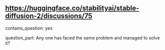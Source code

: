 ## https://huggingface.co/stabilityai/stable-diffusion-2/discussions/75

contains_question: yes

question_part: Any one has faced the same problem and managed to solve it?
